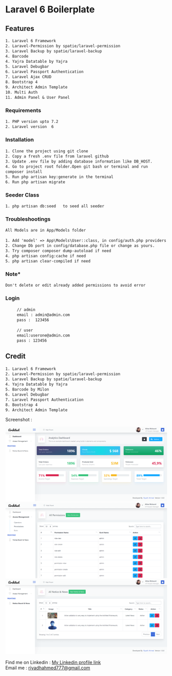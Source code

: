 # Laravel 6 Boilerplate 


## Features

    1. Laravel 6 Framework
    2. Laravel-Permission by spatie/laravel-permission
    3. Laravel Backup by spatie/laravel-backup
    4. Barcode
    4. Yajra Datatable by Yajra
    5. Laravel Debugbar
    6. Laravel Passport Authentication
    7. Laravel Ajax CRUD
    8. Bootstrap 4
    9. Architect Admin Template
    10. Multi Auth
    11. Admin Panel & User Panel

### Requirements

    1. PHP version upto 7.2    
    2. Laravel version  6   

### Installation

    1. Clone the project using git clone   
    2. Copy a fresh .env file from laravel github    
    3. Update .env file by adding database information like DB_HOST.  
    4. Go to project root folder.Open git bash or terminal and run  composer install       
    5. Run php artisan key:generate in the terminal    
    6. Run php artisan migrate  
    
### Seeder Class
    1. php artisan db:seed   to seed all seeder  
      
    
### Troubleshootings
    
    All Models are in App/Models folder
    
    1. Add 'model' => App\Models\User::class, in config/auth.php providers
    2. Change Db port in config/database.php file or change as yours.
    3. Try composer composer dump-autoload if need
    4. php artisan config:cache if need
    5. php artisan clear-compiled if need    
    
### Note*
    
    Don't delete or edit already added permissions to avoid error   
    
         
### Login
         // admin
         email : admin@admin.com
         pass :  123456
         
         // user
         email:userone@admin.com
         pass : 123456

         
## Credit

    1. Laravel 6 Framework
    2. Laravel-Permission by spatie/laravel-permission
    3. Laravel Backup by spatie/laravel-backup
    4. Yajra Datatable by Yajra
    5. Barcode by Milon
    6. Laravel Debugbar
    7. Laravel Passport Authentication
    8. Bootstrap 4
    9. Architect Admin Template
        
Screenshot : 

![alt text](./screenshot/Dashboard.png)
![alt text](./screenshot/Permission.png)
![alt text](./screenshot/News.png)


 Find me on  Linkedin  : [My Linkedin profile  link](https://www.linkedin.com/in/monjur-morshed-riyadh-6aaba465/)  \
 Email me : riyadhahmed777@gmail.com